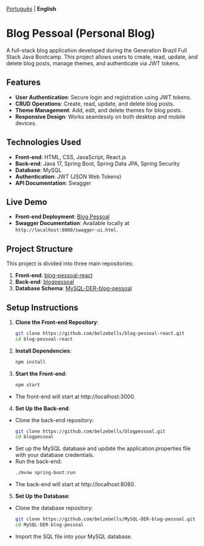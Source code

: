 [Português](README-pt.md) | **English**

# **Blog Pessoal (Personal Blog)**

A full-stack blog application developed during the Generation Brazil Full Stack Java Bootcamp. This project allows users to create, read, update, and delete blog posts, manage themes, and authenticate via JWT tokens.

## **Features**
- **User Authentication**: Secure login and registration using JWT tokens.
- **CRUD Operations**: Create, read, update, and delete blog posts.
- **Theme Management**: Add, edit, and delete themes for blog posts.
- **Responsive Design**: Works seamlessly on both desktop and mobile devices.

## **Technologies Used**
- **Front-end**: HTML, CSS, JavaScript, React.js
- **Back-end**: Java 17, Spring Boot, Spring Data JPA, Spring Security
- **Database**: MySQL
- **Authentication**: JWT (JSON Web Tokens)
- **API Documentation**: Swagger

## **Live Demo**
- **Front-end Deployment**: [Blog Pessoal](https://blog-pessoal-react-vert.vercel.app/)
- **Swagger Documentation**: Available locally at `http://localhost:8080/swagger-ui.html`.

## **Project Structure**
This project is divided into three main repositories:
1. **Front-end**: [blog-pessoal-react](https://github.com/belzebells/blog-pessoal-react)  
2. **Back-end**: [blogpessoal](https://github.com/belzebells/blogpessoal)  
3. **Database Schema**: [MySQL-DER-blog-pessoal](https://github.com/belzebells/MySQL-DER-blog-pessoal)  

## **Setup Instructions**

1. **Clone the Front-end Repository**:
   ```bash
   git clone https://github.com/belzebells/blog-pessoal-react.git
   cd blog-pessoal-react
   
2. **Install Dependencies**:
   
   ```bash
   npm install

3. **Start the Front-end**:
   
   ```bash
   npm start 
 - The front-end will start at http://localhost:3000.

4. **Set Up the Back-end**:
   
- Clone the back-end repository:
   ```bash
   git clone https://github.com/belzebells/blogpessoal.git
   cd blogpessoal
- Set up the MySQL database and update the application.properties file with your database credentials.
- Run the back-end:
   ```bash 
   ./mvnw spring-boot:run
- The back-end will start at http://localhost:8080.

5. **Set Up the Database**:
   
- Clone the database repository:
   ```bash
   git clone https://github.com/belzebells/MySQL-DER-blog-pessoal.git
   cd MySQL-DER-blog-pessoal
- Import the SQL file into your MySQL database.








